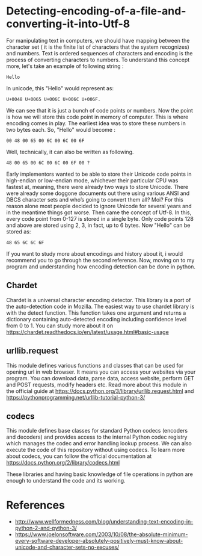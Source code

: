 # Detecting-encoding-of-a-file-and-converting-it-into-Utf-8
For manipulating text in computers, we should have mapping between the character set ( it is the finite list of characters that the system recognizes) and numbers. Text is ordered sequences of characters and encoding is the process of converting characters to numbers. To understand this concept more, let's take an example of following string :
 
    Hello

In unicode, this "Hello" would represent as:

    U+0048 U+0065 U+006C U+006C U+006F.

We can see that it is just a bunch of code points or numbers. Now the point is how we will store this code point in memory of computer. This is where encoding comes in play. The earliest idea was to store these numbers in two bytes each. So, "Hello" would become :

    00 48 00 65 00 6C 00 6C 00 6F

Well, technically, it can also be written as following.

    48 00 65 00 6C 00 6C 00 6F 00 ?

Early implementors wanted to be able to store their Unicode code points in high-endian or low-endian mode, whichever their particular CPU was fastest at, meaning, there were already two ways to store Unicode. There were already some doggone documents out there using various ANSI and DBCS character sets and who’s going to convert them all? Moi? For this reason alone most people decided to ignore Unicode for several years and in the meantime things got worse. Then came the concept of Utf-8. In this, every code point from 0-127 is stored in a single byte. Only code points 128 and above are stored using 2, 3, in fact, up to 6 bytes. Now "Hello" can be stored as:

    48 65 6C 6C 6F

If you want to study more about encodings and history about it, i would recommend you to go through the second reference. Now, moving on to my program and understanding how encoding detection can be done in python.

## Chardet
Chardet is a universal character encoding detector. This library is a port of the auto-detection code in Mozilla. The easiest way to use chardet library is with the detect function. This function takes one argument and returns a dictionary containing auto-detected encoding including confidence level from 0 to 1. You can study more about it on https://chardet.readthedocs.io/en/latest/usage.html#basic-usage

## urllib.request
This module defines various functions and classes that can be used for opening url in web browser. It means you can access your websites via your program. You can download data, parse data, access website, perform GET and POST requests, modify headers etc. Read more about this module in the official guide at https://docs.python.org/3/library/urllib.request.html and https://pythonprogramming.net/urllib-tutorial-python-3/

## codecs
This module defines base classes for standard Python codecs (encoders and decoders) and provides access to the internal Python codec registry which manages the codec and error handling lookup process. We can also execute the code of this repository without using codecs. To learn more about codecs, you can follow the official documentation at https://docs.python.org/2/library/codecs.html

These libraries and having basic knowledge of file operations in python are enough to understand the code and its working. 

# References
* http://www.wellformedness.com/blog/understanding-text-encoding-in-python-2-and-python-3/   
* https://www.joelonsoftware.com/2003/10/08/the-absolute-minimum-every-software-developer-absolutely-positively-must-know-about-unicode-and-character-sets-no-excuses/

